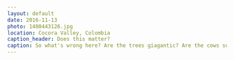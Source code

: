 ```yaml
---
layout: default
date: 2016-11-13
photo: 1480443126.jpg
location: Cocora Valley, Colombia
caption_header: Does this matter?
caption: So what's wrong here? Are the trees giagantic? Are the cows super tiny? Why is that dude hugging a tree? :)
---
```

